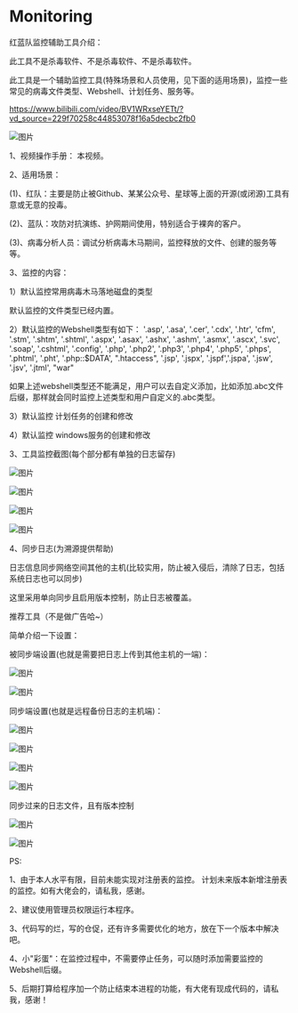 # Monitoring

红蓝队监控辅助工具介绍：

此工具不是杀毒软件、不是杀毒软件、不是杀毒软件。

此工具是一个辅助监控工具(特殊场景和人员使用，见下面的适用场景)，监控一些常见的病毒文件类型、Webshell、计划任务、服务等。 


https://www.bilibili.com/video/BV1WRxseYETt/?vd_source=229f70258c44853078f16a5decbc2fb0

 ![图片](https://github.com/user-attachments/assets/bbba6af2-8b2e-43f8-a771-1ad516e5d053)


1、视频操作手册：
本视频。


2、适用场景：

(1)、红队：主要是防止被Github、某某公众号、星球等上面的开源(或闭源)工具有意或无意的投毒。

(2)、蓝队：攻防对抗演练、护网期间使用，特别适合于裸奔的客户。

(3)、病毒分析人员：调试分析病毒木马期间，监控释放的文件、创建的服务等等。


3、监控的内容：

1）默认监控常用病毒木马落地磁盘的类型

默认监控的文件类型已经内置。

2）默认监控的Webshell类型有如下：
'.asp', '.asa', '.cer', '.cdx', '.htr', 'cfm', '.stm', '.shtm', '.shtml',
'.aspx', '.asax', '.ashx', '.ashm', '.asmx', '.ascx', '.svc', '.soap', '.cshtml', '.config',
'.php', '.php2', '.php3', '.php4', '.php5', '.phps', '.phtml', '.pht', '.php::$DATA', ".htaccess",
'.jsp', '.jspx', '.jspf','.jspa', '.jsw', '.jsv', '.jtml', "war"

如果上述webshell类型还不能满足，用户可以去自定义添加，比如添加.abc文件后缀，那样就会同时监控上述类型和用户自定义的.abc类型。

3）默认监控 计划任务的创建和修改

4）默认监控 windows服务的创建和修改



3、工具监控截图(每个部分都有单独的日志留存)

 ![图片](https://github.com/user-attachments/assets/8336de7b-ac1d-4bc6-9a37-2f319543b110)
 

![图片](https://github.com/user-attachments/assets/8c1a3556-e08b-4a07-80a5-606da8a44b1e)


 ![图片](https://github.com/user-attachments/assets/14d760fc-24bc-4cca-bf68-b564d3f7b08c)
 

![图片](https://github.com/user-attachments/assets/1b263244-78bd-4c94-8cad-53533b8e2e8c)

4、同步日志(为溯源提供帮助)

日志信息同步网络空间其他的主机(比较实用，防止被入侵后，清除了日志，包括系统日志也可以同步)

这里采用单向同步且启用版本控制，防止日志被覆盖。

推荐工具（不是做广告哈~）

简单介绍一下设置：

被同步端设置(也就是需要把日志上传到其他主机的一端)：


 ![图片](https://github.com/user-attachments/assets/d08f9550-6138-4e3f-acde-b2dfdc684c92)
 

![图片](https://github.com/user-attachments/assets/4f496f7d-1e6f-4676-83b0-13068874a0d3)
 

同步端设置(也就是远程备份日志的主机端)：

 ![图片](https://github.com/user-attachments/assets/ee79c00b-5aef-40be-a573-81ef5354ad49)
 

![图片](https://github.com/user-attachments/assets/c2aab64b-fd17-4aeb-9afa-63b09b533b49)


![图片](https://github.com/user-attachments/assets/5d041ed3-a839-4f43-b723-f2507bcbb271)


![图片](https://github.com/user-attachments/assets/aff62619-9b95-41ec-9106-724205006f2c)



同步过来的日志文件，且有版本控制
 
![图片](https://github.com/user-attachments/assets/d745ca6c-55b8-4c64-95c3-710d109600c4)


![图片](https://github.com/user-attachments/assets/81518563-a5fe-46cd-8306-2c253dc9d82a)

 
PS:

1、由于本人水平有限，目前未能实现对注册表的监控。 计划未来版本新增注册表的监控。如有大佬会的，请私我，感谢。

2、建议使用管理员权限运行本程序。

3、代码写的烂，写的仓促，还有许多需要优化的地方，放在下一个版本中解决吧。

4、小"彩蛋"：在监控过程中，不需要停止任务，可以随时添加需要监控的Webshell后缀。

5、后期打算给程序加一个防止结束本进程的功能，有大佬有现成代码的，请私我，感谢！


